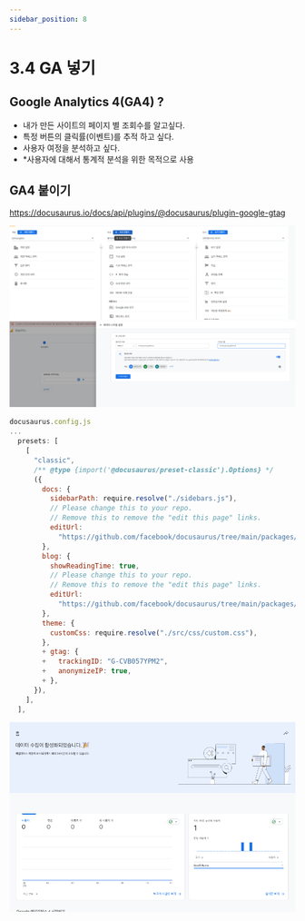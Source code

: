 ```yaml
---
sidebar_position: 8
---
```



# 3.4 GA 넣기

## Google Analytics 4(GA4) ?

- 내가 만든 사이트의 페이지 별 조회수를 알고싶다.  
- 특정 버튼의 클릭률(이벤트)를 추적 하고 싶다. 
- 사용자 여정을 분석하고 싶다.  
- *사용자에 대해서 통계적 분석을 위한 목적으로 사용  


## GA4 붙이기  

https://docusaurus.io/docs/api/plugins/@docusaurus/plugin-google-gtag 

![Alt text](image-13.png)
![Alt text](image-14.png)


```js
docusaurus.config.js
...
  presets: [
    [
      "classic",
      /** @type {import('@docusaurus/preset-classic').Options} */
      ({
        docs: {
          sidebarPath: require.resolve("./sidebars.js"),
          // Please change this to your repo.
          // Remove this to remove the "edit this page" links.
          editUrl:
            "https://github.com/facebook/docusaurus/tree/main/packages/create-docusaurus/templates/shared/",
        },
        blog: {
          showReadingTime: true,
          // Please change this to your repo.
          // Remove this to remove the "edit this page" links.
          editUrl:
            "https://github.com/facebook/docusaurus/tree/main/packages/create-docusaurus/templates/shared/",
        },
        theme: {
          customCss: require.resolve("./src/css/custom.css"),
        },
        + gtag: {
        +   trackingID: "G-CVB057YPM2",
        +   anonymizeIP: true,
        + },
      }),
    ],
  ],
```

![Alt text](image-18.png)